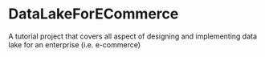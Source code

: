 # DataLakeForECommerce
A tutorial project that covers all aspect of designing and implementing data lake for an enterprise (i.e. e-commerce)
